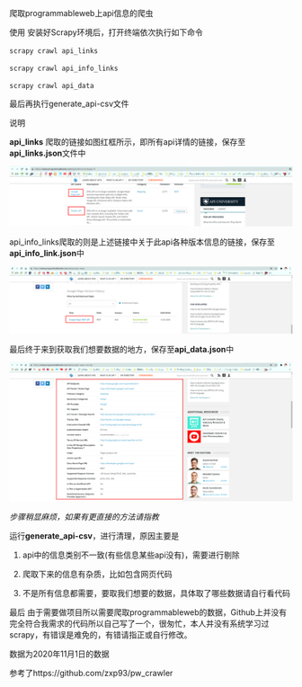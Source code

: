 爬取programmableweb上api信息的爬虫

使用
安装好Scrapy环境后，打开终端依次执行如下命令

`scrapy crawl api_links`

`scrapy crawl api_info_links`

`scrapy crawl api_data`

最后再执行generate_api-csv文件

说明

**api_links** 爬取的链接如图红框所示，即所有api详情的链接，保存至**api_links.json**文件中

![](pics\api_links.png)

api_info_links爬取的则是上述链接中关于此api各种版本信息的链接，保存至**api_info_link.json**中

![](pics\api_info_links.png)

最后终于来到获取我们想要数据的地方，保存至**api_data.json**中

![](pics\api_data.png)

*步骤稍显麻烦，如果有更直接的方法请指教*

运行**generate_api-csv**，进行清理，原因主要是

1. api中的信息类别不一致(有些信息某些api没有)，需要进行剔除

2. 爬取下来的信息有杂质，比如包含网页代码

3. 不是所有信息都需要，要取我们想要的数据，具体取了哪些数据请自行看代码

最后
由于需要做项目所以需要爬取programmableweb的数据，Github上并没有完全符合我需求的代码所以自己写了一个，很匆忙，本人并没有系统学习过scrapy，有错误是难免的，有错请指正或自行修改。

数据为2020年11月1日的数据

参考了https://github.com/zxp93/pw_crawler

